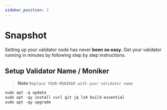 ```yaml
---
sidebar_position: 3
---
```


# Snapshot

Setting up your validator node has never **been so easy.** Get your validator running in minutes by following step by step instructions.

## Setup Validator Name / Moniker

 >**Note** 
 `Replace YOUR-MONIKER with your validator name`

```md title="Install dependencies"
sudo apt -q update
sudo apt -qy install curl git jq lz4 build-essential
sudo apt -qy upgrade
```